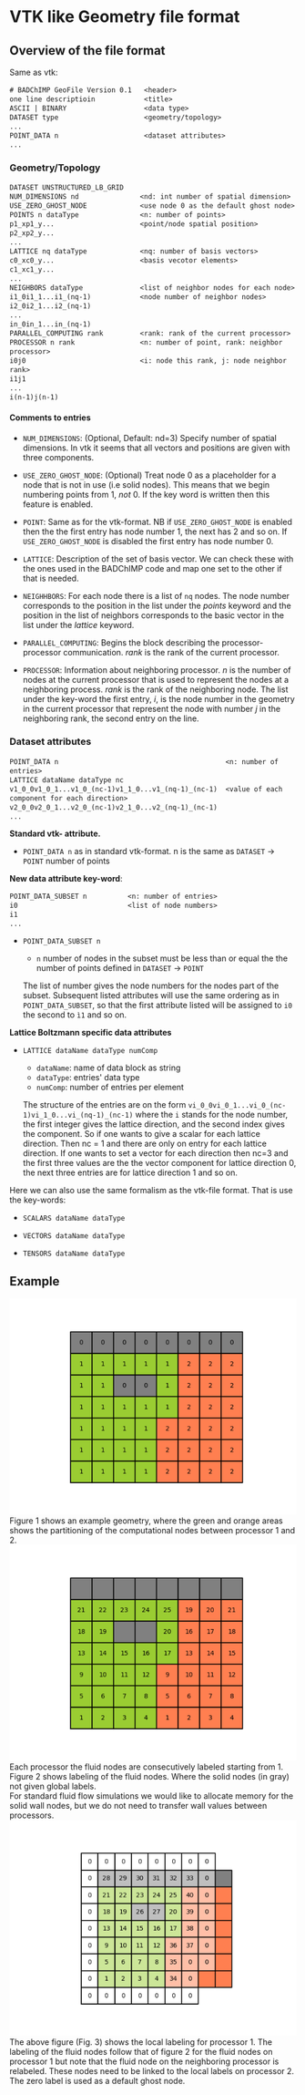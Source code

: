 # VTK like Geometry file format


## Overview of the file format 
Same as vtk:
```
# BADChIMP GeoFile Version 0.1   <header>
one line descriptioin            <title> 
ASCII | BINARY                   <data type>
DATASET type                     <geometry/topology>
...
POINT_DATA n                     <dataset attributes>
...
```

### Geometry/Topology
```
DATASET UNSTRUCTURED_LB_GRID
NUM_DIMENSIONS nd               <nd: int number of spatial dimension>
USE_ZERO_GHOST_NODE             <use node 0 as the default ghost node>
POINTS n dataType               <n: number of points>
p1_xp1_y...                     <point/node spatial position>
p2_xp2_y...
...
LATTICE nq dataType             <nq: number of basis vectors>
c0_xc0_y...                     <basis vecotor elements>
c1_xc1_y...
...
NEIGHBORS dataType              <list of neighbor nodes for each node>
i1_0i1_1...i1_(nq-1)            <node number of neighbor nodes>
i2_0i2_1...i2_(nq-1)
...
in_0in_1...in_(nq-1)
PARALLEL_COMPUTING rank         <rank: rank of the current processor>
PROCESSOR n rank                <n: number of point, rank: neighbor processor>
i0j0                            <i: node this rank, j: node neighbor rank>
i1j1
...
i(n-1)j(n-1)
```
#### Comments to entries

- ```NUM_DIMENSIONS```: (Optional, Default: nd=3)  Specify number of spatial dimensions. In vtk it seems that all vectors and positions are given with three components. 

- ```USE_ZERO_GHOST_NODE```: (Optional) Treat node 0 as a placeholder for a node that is not in use (i.e solid nodes). This means that we begin numbering points from 1, _not_ 0. If the key word is written then this feature is enabled.

- ```POINT```: Same as for the vtk-format. NB if ```USE_ZERO_GHOST_NODE``` is enabled then the the first entry has node number 1, the next has 2 and so on. If ```USE_ZERO_GHOST_NODE``` is disabled  the first entry has node number 0.

- ```LATTICE```: Description of the set of basis vector. We can check these with the ones used in the BADChIMP code and map one set to the other if that is needed.

- ```NEIGHHBORS```:  For each node there is a list of ```nq``` nodes. The node number corresponds to the position in the list under the _points_ keyword and the position in the list of neighbors corresponds to the basic vector in the list under the _lattice_ keyword.

- ```PARALLEL_COMPUTING```: Begins the block describing the processor-processor communication. _rank_ is the rank of the current processor.

- ```PROCESSOR```:  Information about neighboring processor. _n_ is the number of nodes at the current processor that is used to represent the nodes at a neighboring process. _rank_ is the rank of the neighboring node. The list under the key-word the first entry, _i_, is the node number in the geometry in the current processor that represent the node with number _j_ in the neighboring rank, the second entry on the line.

### Dataset attributes

```
POINT_DATA n                                         <n: number of entries>
LATTICE dataName dataType nc
v1_0_0v1_0_1...v1_0_(nc-1)v1_1_0...v1_(nq-1)_(nc-1)  <value of each component for each direction>
v2_0_0v2_0_1...v2_0_(nc-1)v2_1_0...v2_(nq-1)_(nc-1)
...
```

    

**Standard vtk- attribute.**
- ```POINT_DATA n```
as in standard vtk-format. n is the same as ```DATASET``` -> ```POINT``` number of points

**New data attribute key-word**:
```
POINT_DATA_SUBSET n          <n: number of entries>
i0                           <list of node numbers>
i1
... 
``` 
- ```POINT_DATA_SUBSET n```
    - ```n``` number of nodes in the subset must be less than or equal the the number of points defined in ```DATASET``` -> ```POINT```
    
    The list of number gives the node numbers for the nodes part of the subset. Subsequent listed attributes will use the same ordering as in ```POINT_DATA_SUBSET```, so that the first attribute listed will be assigned to ```i0``` the second to ```ì1``` and so on.


**Lattice Boltzmann specific data attributes**

- ```LATTICE dataName dataType numComp```
     - ```dataName```: name of data block as string
     - ```dataType```: entries' data type
     - ```numComp```: number of entries per element
     
     The structure of the entries are on the form 
     ```vi_0_0vi_0_1...vi_0_(nc-1)vi_1_0...vi_(nq-1)_(nc-1)```
     where the ```i``` stands for the node number, the first integer gives the lattice direction, and the second index gives the component. So if one wants to give a scalar for each lattice direction. Then nc = 1 and there are only on entry for each lattice direction. If one wants to set a vector for each direction then nc=3 and the first three values are the the vector component for lattice direction 0, the next three entries are for lattice direction 1 and so on.
     
      

Here we can also use the same formalism as the vtk-file format. That is use the key-words:

- ```SCALARS dataName dataType```

- ```VECTORS dataName dataType```

- ```TENSORS dataName dataType```

## Example 
![Geometry](geo_plot01.png "Figure 1. Geometry where 0 is solid, 1 shows nodes on processor with rank 0, and 2 shows nodes on processor with rank 1") 
Figure 1 shows an example geometry, where the green and orange areas shows the partitioning of the computational nodes between processor 1 and 2.
![Node lables](geo_plot02.png "Figure 2. Shows the local node labels on the two processors.")
Each processor the fluid nodes are consecutively labeled starting from 1. Figure 2 shows labeling of the fluid nodes. Where the solid nodes (in gray) not given global labels.  
For standard fluid flow simulations we would like to allocate memory for the solid wall nodes, but we do not need to transfer wall values between processors. 
![rank 1 example](geo_plot03.png "Figure 3. Local labeling for processor 1")
The above figure (Fig. 3) shows the local labeling for processor 1. The labeling of the fluid nodes follow that of figure 2 for the fluid nodes on processor 1 but note that the fluid node on the neighboring  processor is relabeled. These nodes need to be linked to the local labels on processor 2. The zero label is used as a default ghost node.